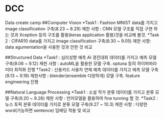 # DCC
Data create camp
##Computer Vision
*Task1 : Fashion MNIST data를 가지고 image classification 구축(8.23 ~ 8.29)
제한 사항 : CNN 모델 구조를 직접 구현 하는 것과 Xception 등의 구조를 활용(keras application 활용)것을 비교해 볼것. 
*Task 2 : CIFAR10 data를 가지고 image classification 구축(8.30 ~ 9.05)
제한 사항: data agumentation을 사용한 것과 안한 것 비교

##Structured Data
*Task1 : 심리성향 예측 AI  경진대회 데이터를 가지고 예측 모델 구축(9.06 ~ 9.12)
제한 사항 : autoML을 활용한 모델 구축. optuna 등의 하이퍼파라미터 최적화 진행
*Task2 : 신용카드 사용자 연체 예측 데이터를 가지고 에측 모델 구축(9.13 ~ 9.19)
제한사항 : blender(ensemble 다양하게) 모델 구축. feature engineering 진행

##Natural Language Processing
*Task1 : 소설 작가 분류 데이터를 가지고 분류 모델 구축(9.20 ~ 9.26)
제한 사항 : 언어모델을 활용하여 fine tunning 할 것.
*Task2 : 뉴스 토픽 분류 데이터를 가지로 분류 모델 구축(9.27 ~ 10.3)
제한 사항 : 다양한 word(가능하면 sentence) 임베딩 적용 및 비교
